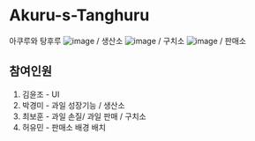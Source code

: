 # Akuru-s-Tanghuru
아쿠루와 탕후루
 ![image](https://github.com/iou-bohun/Akrus_TangHuru/assets/56661597/7b271b62-f08d-4647-a8cc-755b1b955d0b) / 생산소
 ![image](https://github.com/iou-bohun/Akrus_TangHuru/assets/56661597/8659113d-4f28-42d7-ba05-f202d57a430d) / 구치소
 ![image](https://github.com/iou-bohun/Akrus_TangHuru/assets/56661597/411f3d0e-4d7f-4c93-ba81-a173b4e129c1) / 판매소

## 참여인원
1. 김윤조 - UI
2. 박경미 - 과일 성장기능 / 생산소
3. 최보훈 - 과일 손질/ 과일 판매 / 구치소
4. 허유민 - 판매소 배경 배치

